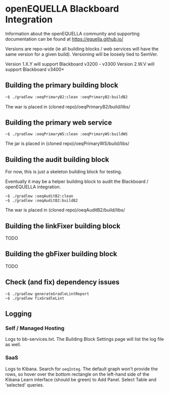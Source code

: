 # openEQUELLA Blackboard Integration

Information about the openEQUELLA community and supporting documentation can be found at https://equella.github.io/

Versions are repo-wide (ie all building blocks / web services will have the same version for a given build).  Versioning will be loosely tied to SemVer.

Version 1.X.Y will support Blackboard v3200 - v3300
Version 2.W.V will support Blackboard v3400+

## Building the primary building block
```bash
~$ ./gradlew :oeqPrimaryB2:clean :oeqPrimaryB2:buildB2
```
The war is placed in (cloned repo)/oeqPrimaryB2/build/libs/

## Building the primary web service
```
~$ ./gradlew :oeqPrimaryWS:clean :oeqPrimaryWS:buildWS
```
The jar is placed in (cloned repo)/oeqPrimaryWS/build/libs/

## Building the audit building block
For now, this is just a skeleton building block for testing.

Eventually it may be a helper building block to audit the Blackboard / openEQUELLA integration.

```
~$ ./gradlew :oeqAuditB2:clean
~$ ./gradlew :oeqAuditB2:buildB2
```
The war is placed in (cloned repo)/oeqAuditB2/build/libs/

## Building the linkFixer building block
TODO

## Building the gbFixer building block
TODO

## Check (and fix) dependency issues
```
~$ ./gradlew generateGradleLintReport
~$ ./gradlew fixGradleLint
```

## Logging
### Self / Managed Hosting
Logs to bb-services.txt.  The Building Block Settings page will list the log file as well.

### SaaS
Logs to Kibana.  Search for `oeqInteg`.  The default graph won't provide the rows, so hover over the bottom rectangle on the left-hand side of the Kibana Learn interface (should be green) to Add Panel.  Select Table and 'selected' queries.  
